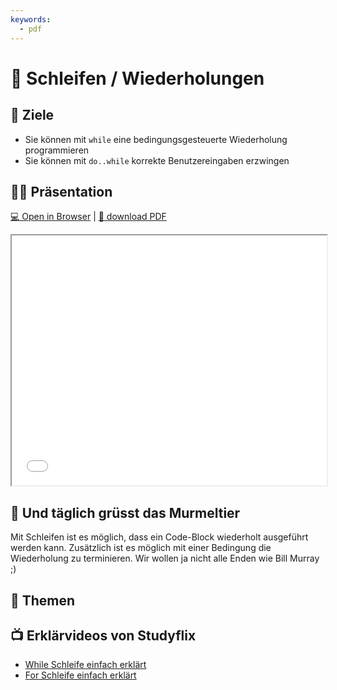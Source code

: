 ```yaml
---
keywords:
  - pdf
---
```


# 🔁 Schleifen / Wiederholungen

## :dart: Ziele

- Sie können mit `while` eine bedingungsgesteuerte Wiederholung programmieren
- Sie können mit `do..while` korrekte Benutzereingaben erzwingen

## :man_teacher: Präsentation

[:computer: Open in Browser](pathname:///slides/schleifen) |
[:floppy_disk: download PDF](pathname:///slides/schleifen.pdf)

<iframe src="/bbzbl-modul-319/slides/schleifen" width="100%" height="400px"></iframe>

## :ferris_wheel: Und täglich grüsst das Murmeltier

Mit Schleifen ist es möglich, dass ein Code-Block wiederholt ausgeführt werden
kann. Zusätzlich ist es möglich mit einer Bedingung die Wiederholung zu
terminieren. Wir wollen ja nicht alle Enden wie Bill Murray ;)

<YouTube id="XD2ZC11pPPQ" />

## :open_book: Themen

<DocCardList className="pdf-exclude"/>

## :tv: Erklärvideos von Studyflix

- [While Schleife einfach erklärt](https://studyflix.de/informatik/while-schleife-224)
- [For Schleife einfach erklärt](https://studyflix.de/informatik/for-schleife-226)
